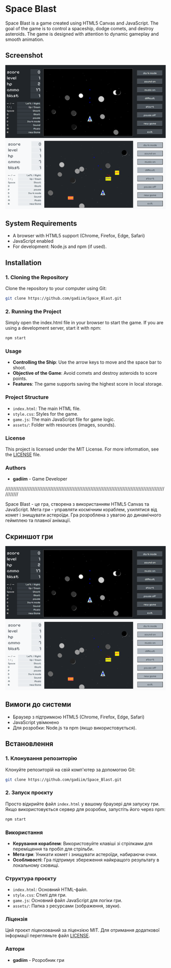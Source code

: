 # Space Blast

Space Blast is a game created using HTML5 Canvas and JavaScript. 
The goal of the game is to control a spaceship, dodge comets, and destroy asteroids. 
The game is designed with attention to dynamic gameplay and smooth animation.

## Screenshot

![Space Blast Screenshot](assets/screenshots/space_blast_screenshot_dark.png)
![Space Blast Screenshot](assets/screenshots/space_blast_screenshot_light.png)

## System Requirements

- A browser with HTML5 support (Chrome, Firefox, Edge, Safari)
- JavaScript enabled
- For development: Node.js and npm (if used).

## Installation

### 1. Cloning the Repository

Clone the repository to your computer using Git:

```bash
git clone https://github.com/gadiim/Space_Blast.git
```

### 2. Running the Project
Simply open the index.html file in your browser to start the game. If you are using a development server, start it with npm:

```bash
npm start
```

### Usage
- **Controlling the Ship**: Use the arrow keys to move and the space bar to shoot.
- **Objective of the Game**: Avoid comets and destroy asteroids to score points.
- **Features**: The game supports saving the highest score in local storage.

### Project Structure
- `index.html`: The main HTML file.
- `style.css`: Styles for the game.
- `game.js`: The main JavaScript file for game logic.
- `assets/`: Folder with resources (images, sounds).

### License
This project is licensed under the MIT License. For more information, see the [LICENSE](LICENSE) file.

### Authors
- **gadiim** - Game Developer

///////////////////////////////////////////////////////////////////////////////////////////////////////////

Space Blast - це гра, створена з використанням HTML5 Canvas та JavaScript. 
Мета гри - управляти космічним кораблем, ухилятися від комет і знищувати астероїди. 
Гра розроблена з увагою до динамічного геймплею та плавної анімації.

## Скриншот гри

![Space Blast Screenshot](assets/screenshots/space_blast_screenshot_dark.png)
![Space Blast Screenshot](assets/screenshots/space_blast_screenshot_light.png)

## Вимоги до системи

- Браузер з підтримкою HTML5 (Chrome, Firefox, Edge, Safari)
- JavaScript увімкнено
- Для розробки: Node.js та npm (якщо використовується).

## Встановлення

### 1. Клонування репозиторію

Клонуйте репозиторій на свій комп'ютер за допомогою Git:

```bash
git clone https://github.com/gadiim/Space_Blast.git
```

### 2. Запуск проєкту
Просто відкрийте файл `index.html` у вашому браузері для запуску гри. Якщо використовується сервер для розробки, запустіть його через npm:

```bash
npm start
```

### Використання
- **Керування кораблем**: Використовуйте клавіші зі стрілками для переміщення та пробіл для стрільби.
- **Мета гри**: Уникати комет і знищувати астероїди, набираючи очки.
- **Особливості**: Гра підтримує збереження найкращого результату в локальному сховищі.

### Структура проєкту
- `index.html`: Основний HTML-файл.
- `style.css`: Стилі для гри.
- `game.js`: Основний файл JavaScript для логіки гри.
- `assets/`: Папка з ресурсами (зображення, звуки).

### Ліцензія
Цей проєкт ліцензований за ліцензією MIT. Для отримання додаткової інформації перегляньте файл [LICENSE](LICENSE).

### Автори
- **gadiim** - Розробник гри


